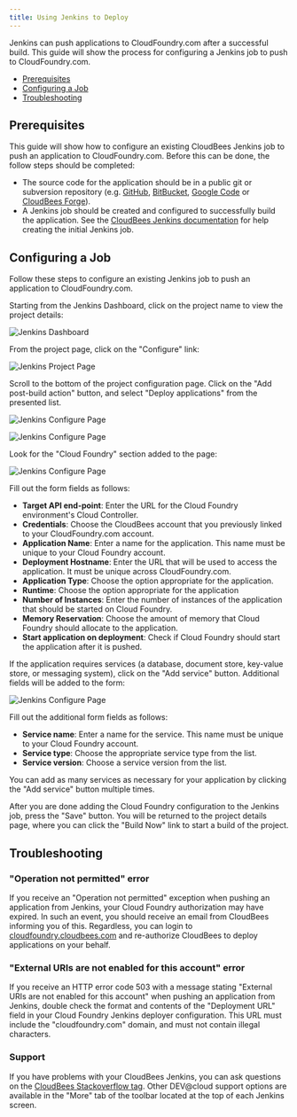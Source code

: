 ```yaml
---
title: Using Jenkins to Deploy
---
```


Jenkins can push applications to CloudFoundry.com after a successful build. This guide will show the process for configuring a Jenkins job to push to CloudFoundry.com. 

* [Prerequisites](#prerequisites)
* [Configuring a Job](#config)
* [Troubleshooting](#troubleshooting)

## <a id='prerequisites'></a>Prerequisites ##

This guide will show how to configure an existing CloudBees Jenkins job to push an application to CloudFoundry.com. Before this can be done, the follow steps should be completed: 

* The source code for the application should be in a public git or subversion repository (e.g. [GitHub](http://www.github.com), [BitBucket](https://bitbucket.org/), [Google Code](http://code.google.com/hosting/) or [CloudBees Forge](http://www.cloudbees.com/)).
* A Jenkins job should be created and configured to successfully build the application. See the [CloudBees Jenkins documentation](http://developer.cloudbees.com/bin/view/DEV/Getting+started+with+Jenkins) for help creating the initial Jenkins job. 

## <a id='config'></a>Configuring a Job ##

Follow these steps to configure an existing Jenkins job to push an application to CloudFoundry.com.

Starting from the Jenkins Dashboard, click on the project name to view the project details:

![Jenkins Dashboard](dotcom/integration/cloudbees/jenkins-dashboard.png)

From the project page, click on the "Configure" link: 

![Jenkins Project Page](dotcom/integration/cloudbees/jenkins-project.png)

Scroll to the bottom of the project configuration page. Click on the "Add post-build action" button, and select "Deploy applications" from the presented list.

![Jenkins Configure Page](dotcom/integration/cloudbees/jenkins-project-configure-1.png)

![Jenkins Configure Page](dotcom/integration/cloudbees/jenkins-project-configure-2.png)

Look for the "Cloud Foundry" section added to the page:

![Jenkins Configure Page](dotcom/integration/cloudbees/jenkins-project-configure-3.png)

Fill out the form fields as follows:

* **Target API end-point**: Enter the URL for the Cloud Foundry environment's Cloud Controller. 
* **Credentials**: Choose the CloudBees account that you previously linked to your CloudFoundry.com account.
* **Application Name**: Enter a name for the application. This name must be unique to your Cloud Foundry account.
* **Deployment Hostname**: Enter the URL that will be used to access the application. It must be unique across CloudFoundry.com. 
* **Application Type**: Choose the option appropriate for the application. 
* **Runtime**: Choose the option appropriate for the application
* **Number of Instances**: Enter the number of instances of the application that should be started on Cloud Foundry. 
* **Memory Reservation**: Choose the amount of memory that Cloud Foundry should allocate to the application.
* **Start application on deployment**: Check if Cloud Foundry should start the application after it is pushed. 

If the application requires services (a database, document store, key-value store, or messaging system), click on the "Add service" button. Additional fields will be added to the form: 

![Jenkins Configure Page](dotcom/integration/cloudbees/jenkins-project-configure-4.png)

Fill out the additional form fields as follows: 

* **Service name**: Enter a name for the service. This name must be unique to your Cloud Foundry account.
* **Service type**: Choose the appropriate service type from the list.
* **Service version**: Choose a service version from the list. 

You can add as many services as necessary for your application by clicking the "Add service" button multiple times. 

After you are done adding the Cloud Foundry configuration to the Jenkins job, press the "Save" button. You will be returned to the project details page, where you can click the "Build Now" link to start a build of the project. 

## <a id='troubleshooting'></a>Troubleshooting ##

### "Operation not permitted" error ###

If you receive an "Operation not permitted" exception when pushing an application from Jenkins, your Cloud Foundry authorization may have expired. In such an event, you should receive an email from CloudBees informing you of this. Regardless, you can login to [cloudfoundry.cloudbees.com](https://cloudfoundry.cloudbees.com) and re-authorize CloudBees to deploy applications on your behalf.

### "External URIs are not enabled for this account" error ###

If you receive an HTTP error code 503 with a message stating "External URIs are not enabled for this account" when pushing an application from Jenkins, double check the format and contents of the "Deployment URL" field in your Cloud Foundry Jenkins deployer configuration. This URL must include the "cloudfoundry.com" domain, and must not contain illegal characters.

### Support ###

If you have problems with your CloudBees Jenkins, you can ask questions on the [CloudBees Stackoverflow tag](http://stackoverflow.com/tags/cloudbees). Other DEV@cloud support options are available in the "More" tab of the toolbar located at the top of each Jenkins screen.
